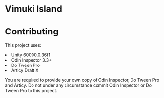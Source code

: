 # Vimuki Island

# Contributing

This project uses:
<li>Unity 60000.0.36f1</li>
<li>Odin Inspector 3.3+</li>
<li>Do Tween Pro</li>
<li>Articy Draft X</li>

You are required to provide your own copy of Odin Inspector, Do Tween Pro and Articy. Do not under any circumstance commit Odin Inspector or Do Tween Pro to this project.
 
